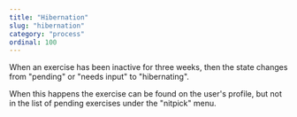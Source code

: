 ```yaml
---
title: "Hibernation"
slug: "hibernation"
category: "process"
ordinal: 100
---
```


When an exercise has been inactive for three weeks, then the state changes from "pending" or "needs input" to "hibernating".

When this happens the exercise can be found on the user's profile, but not in the list of pending exercises under the "nitpick" menu.
